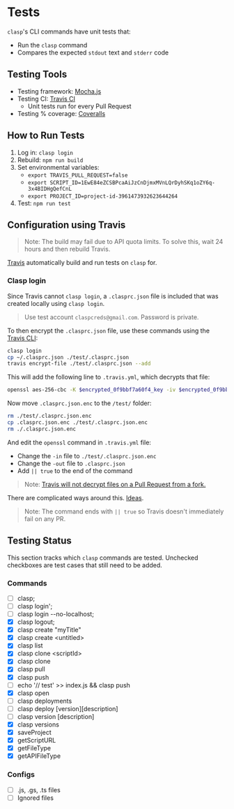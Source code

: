 # Tests

`clasp`'s CLI commands have unit tests that:

- Run the `clasp` command
- Compares the expected `stdout` text and `stderr` code

## Testing Tools

- Testing framework: [Mocha.js](https://mochajs.org/)
- Testing CI: [Travis CI](https://travis-ci.org/google/clasp)
  - Unit tests run for every Pull Request
- Testing % coverage: [Coveralls](https://coveralls.io/github/google/clasp?branch=master)

## How to Run Tests

1. Log in: `clasp login`
1. Rebuild: `npm run build`
1. Set environmental variables:
   - `export TRAVIS_PULL_REQUEST=false`
   - `export SCRIPT_ID=1EwE84eZCSBPcaAiJzCnDjmxMVnLQrDyhSKq1oZY6q-3x4BIDHgQefCnL`
   - `export PROJECT_ID=project-id-3961473932623644264`
1. Test: `npm run test`

## Configuration using Travis

> Note: The build may fail due to API quota limits. To solve this, wait 24 hours and then rebuild Travis.

[Travis](https://travis-ci.org/) automatically build and run tests on `clasp` for.

### Clasp login

Since Travis cannot `clasp login`, a `.clasprc.json` file is included that was created locally using `clasp login`.

> Use test account `claspcreds@gmail.com`. Password is private.

To then encrypt the `.clasprc.json` file, use these commands using the [Travis CLI](https://github.com/travis-ci/travis.rb):

```sh
clasp login
cp ~/.clasprc.json ./test/.clasprc.json
travis encrypt-file ./test/.clasprc.json --add
```

This will add the following line to `.travis.yml`, which decrypts that file:

```sh
openssl aes-256-cbc -K $encrypted_0f9bbf7a60f4_key -iv $encrypted_0f9bbf7a60f4_iv -in .clasprc.json.enc -out .clasprc.json -d || true
```

Now move `.clasprc.json.enc` to the `/test/` folder:

```sh
rm ./test/.clasprc.json.enc
cp .clasprc.json.enc ./test/.clasprc.json.enc
rm ./.clasprc.json.enc
```

And edit the `openssl` command in `.travis.yml` file:

- Change the `-in` file to `./test/.clasprc.json.enc`
- Change the `-out` file to `.clasprc.json`
- Add `|| true` to the end of the command

> Note: [Travis will not decrypt files on a Pull Request from a fork.](https://docs.travis-ci.com/user/encrypting-files/)

There are complicated ways around this. [Ideas](https://blog.algolia.com/travis-encrypted-variables-external-contributions/).

> Note: The command ends with `|| true` so Travis doesn't immediately fail on any PR.

## Testing Status

This section tracks which `clasp` commands are tested. Unchecked checkboxes are test cases that still need to be added.

### Commands

- [ ] clasp;
- [ ] clasp login';
- [ ] clasp login --no-localhost;
- [x] clasp logout;
- [x] clasp create "myTitle"
- [x] clasp create \<untitled\>
- [x] clasp list
- [x] clasp clone \<scriptId\>
- [x] clasp clone
- [x] clasp pull
- [x] clasp push
- [ ] echo '// test' >> index.js && clasp push
- [x] clasp open
- [ ] clasp deployments
- [ ] clasp deploy [version][description]
- [ ] clasp version [description]
- [x] clasp versions
- [x] saveProject
- [x] getScriptURL
- [x] getFileType
- [x] getAPIFileType

### Configs

- [ ] .js, .gs, .ts files
- [ ] Ignored files
